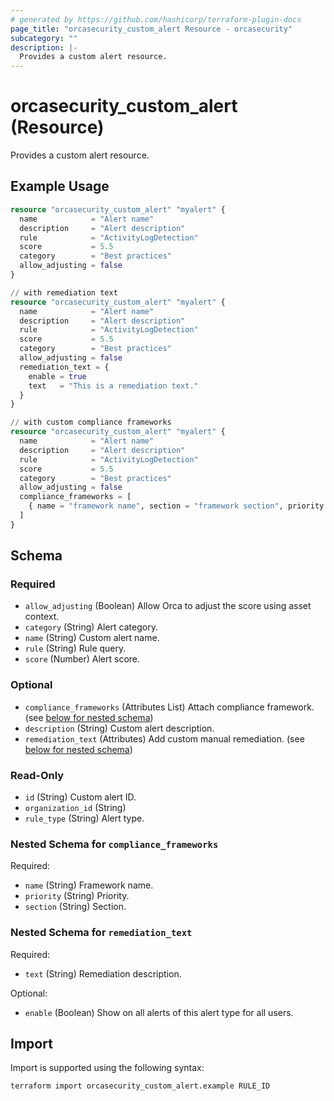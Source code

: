 ```yaml
---
# generated by https://github.com/hashicorp/terraform-plugin-docs
page_title: "orcasecurity_custom_alert Resource - orcasecurity"
subcategory: ""
description: |-
  Provides a custom alert resource.
---
```


# orcasecurity_custom_alert (Resource)

Provides a custom alert resource.

## Example Usage

```terraform
resource "orcasecurity_custom_alert" "myalert" {
  name            = "Alert name"
  description     = "Alert description"
  rule            = "ActivityLogDetection"
  score           = 5.5
  category        = "Best practices"
  allow_adjusting = false
}

// with remediation text
resource "orcasecurity_custom_alert" "myalert" {
  name            = "Alert name"
  description     = "Alert description"
  rule            = "ActivityLogDetection"
  score           = 5.5
  category        = "Best practices"
  allow_adjusting = false
  remediation_text = {
    enable = true
    text   = "This is a remediation text."
  }
}

// with custom compliance frameworks
resource "orcasecurity_custom_alert" "myalert" {
  name            = "Alert name"
  description     = "Alert description"
  rule            = "ActivityLogDetection"
  score           = 5.5
  category        = "Best practices"
  allow_adjusting = false
  compliance_frameworks = [
    { name = "framework name", section = "framework section", priority = "low" }
  ]
}
```

<!-- schema generated by tfplugindocs -->
## Schema

### Required

- `allow_adjusting` (Boolean) Allow Orca to adjust the score using asset context.
- `category` (String) Alert category.
- `name` (String) Custom alert name.
- `rule` (String) Rule query.
- `score` (Number) Alert score.

### Optional

- `compliance_frameworks` (Attributes List) Attach compliance framework. (see [below for nested schema](#nestedatt--compliance_frameworks))
- `description` (String) Custom alert description.
- `remediation_text` (Attributes) Add custom manual remediation. (see [below for nested schema](#nestedatt--remediation_text))

### Read-Only

- `id` (String) Custom alert ID.
- `organization_id` (String)
- `rule_type` (String) Alert type.

<a id="nestedatt--compliance_frameworks"></a>
### Nested Schema for `compliance_frameworks`

Required:

- `name` (String) Framework name.
- `priority` (String) Priority.
- `section` (String) Section.


<a id="nestedatt--remediation_text"></a>
### Nested Schema for `remediation_text`

Required:

- `text` (String) Remediation description.

Optional:

- `enable` (Boolean) Show on all alerts of this alert type for all users.

## Import

Import is supported using the following syntax:

```shell
terraform import orcasecurity_custom_alert.example RULE_ID
```
